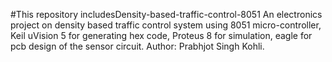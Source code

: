 #This repository includesDensity-based-traffic-control-8051
An electronics project on density based traffic control system using 8051 micro-controller, Keil uVision 5 for generating hex code, Proteus 8 for simulation, eagle for pcb design of the sensor circuit.
Author: Prabhjot Singh Kohli.

